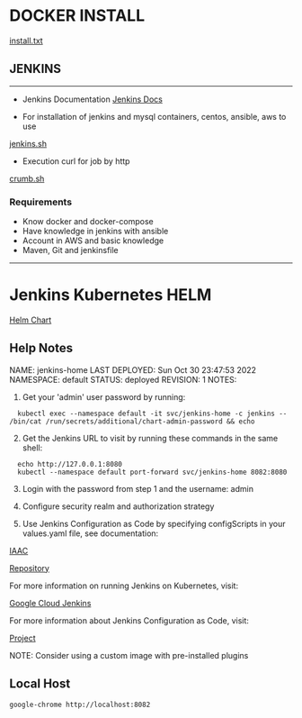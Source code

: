 
# DOCKER INSTALL

[install.txt](./install.txt)

## JENKINS ##

-----

- Jenkins Documentation
[Jenkins Docs](https://jenkins.io/doc/)

- For installation of jenkins and mysql containers, centos, ansible, aws to use

[jenkins.sh](./jenkins.sh)

- Execution curl for job by http

[crumb.sh](./crumb.sh)


### Requirements
	
* Know docker and docker-compose
* Have knowledge in jenkins with ansible
* Account in AWS and basic knowledge
* Maven, Git and jenkinsfile



-----

# Jenkins Kubernetes HELM

[Helm Chart](https://artifacthub.io/packages/helm/jenkinsci/jenkins)

## Help Notes

NAME: jenkins-home
LAST DEPLOYED: Sun Oct 30 23:47:53 2022
NAMESPACE: default
STATUS: deployed
REVISION: 1
NOTES:

1. Get your 'admin' user password by running:

```shell
  kubectl exec --namespace default -it svc/jenkins-home -c jenkins -- /bin/cat /run/secrets/additional/chart-admin-password && echo
```

2. Get the Jenkins URL to visit by running these commands in the same shell:

```shell
  echo http://127.0.0.1:8080
  kubectl --namespace default port-forward svc/jenkins-home 8082:8080
```

3. Login with the password from step 1 and the username: admin

4. Configure security realm and authorization strategy

5. Use Jenkins Configuration as Code by specifying configScripts in your values.yaml file, see documentation: 
 
[IAAC](http:///configuration-as-code)
 
[Repository](https://github.com/jenkinsci/configuration-as-code-plugin/tree/master/demos)


For more information on running Jenkins on Kubernetes, visit:

[Google Cloud Jenkins](https://cloud.google.com/solutions/jenkins-on-container-engine)


For more information about Jenkins Configuration as Code, visit:

[Project](https://jenkins.io/projects/jcasc/)


NOTE: Consider using a custom image with pre-installed plugins


## Local Host

```shell
google-chrome http://localhost:8082
```

